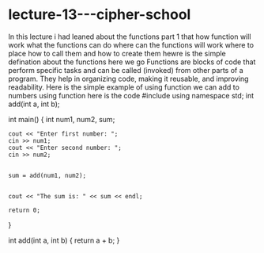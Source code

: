 # lecture-13---cipher-school
In this lecture i had leaned about the functions part 1 that how function will work what the functions can do where can the functions will work where to place how to call them and how to create them 
hewre is the simple defination about the functions here we go Functions are blocks of code that perform specific tasks and can be called (invoked) from other parts of a program. They help in organizing code, making it reusable, and improving readability.  Here is the simple example of using function we can add to numbers using function here is the code 
#include <iostream>
using namespace std;
int add(int a, int b);

int main() {
    int num1, num2, sum;

    
    cout << "Enter first number: ";
    cin >> num1;
    cout << "Enter second number: ";
    cin >> num2;

   
    sum = add(num1, num2);

  
    cout << "The sum is: " << sum << endl;

    return 0;
}

int add(int a, int b) {
    return a + b;
}

